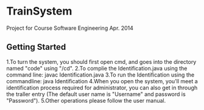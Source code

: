 # TrainSystem
Project for Course Software Engineering Apr. 2014
## Getting Started
1.To turn the system, you should first open cmd, and goes into the directory named "code" using "/cd".
2.To complie the Identification.java using the command line: javac Identification.java
3.To run the Identification using the commandline: java Identification
4.When you open the system, you'll meet a identification process required for administrator, you can also get in through the traller entry (The default user name is "Username" and password is "Password").
5.Other operations please follow the user manual.
